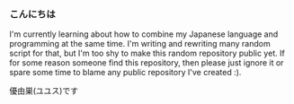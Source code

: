### こんにちは 

<!--
**achmdyuz/achmdyuz** is a ✨ _special_ ✨ repository because its `README.md` (this file) appears on your GitHub profile.

Here are some ideas to get you started:

- 🔭 I’m currently working on ...
- 🌱 I’m currently learning ...
- 👯 I’m looking to collaborate on ...
- 🤔 I’m looking for help with ...
- 💬 Ask me about ...
- 📫 How to reach me: ...
- 😄 Pronouns: ...
- ⚡ Fun fact: ...
-->

I'm currently learning about how to combine my Japanese language and programming at the same time. I'm writing and rewriting many random script for that, but I'm too shy to make this random repository public yet. If for some reason someone find this repository, then please just ignore it or spare some time to blame any public repository I've created :).

優由巣(ユユス)です
